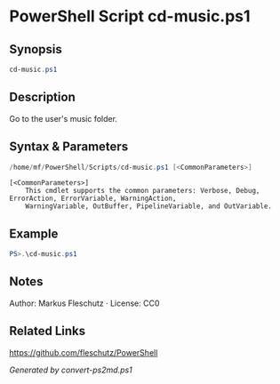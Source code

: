# PowerShell Script cd-music.ps1

## Synopsis
```powershell
cd-music.ps1
```

## Description
Go to the user's music folder.

## Syntax & Parameters
```powershell
/home/mf/PowerShell/Scripts/cd-music.ps1 [<CommonParameters>]
```

```
[<CommonParameters>]
    This cmdlet supports the common parameters: Verbose, Debug, ErrorAction, ErrorVariable, WarningAction, 
    WarningVariable, OutBuffer, PipelineVariable, and OutVariable.
```

## Example
```powershell
PS>.\cd-music.ps1
```


## Notes
Author: Markus Fleschutz · License: CC0

## Related Links
https://github.com/fleschutz/PowerShell

*Generated by convert-ps2md.ps1*
